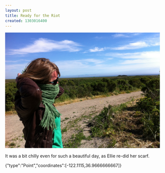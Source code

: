 ```yaml
---
layout: post
title: Ready for the Riot
created: 1303016400
---
```


![](/images/posts/ready-for-the-riot.JPG)

It was a bit chilly even for such a beautiful day, as Ellie re-did her scarf.


<div class="location">
<span class="geojson">{"type":"Point","coordinates":[-122.1115,36.9666666667]}</span>
</div>

